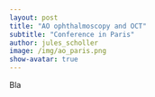 ```yaml
---
layout: post
title: "AO ophthalmoscopy and OCT"
subtitle: "Conference in Paris"
author: jules_scholler
image: /img/ao_paris.png
show-avatar: true
---
```


Bla
